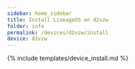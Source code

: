 ```yaml
---
sidebar: home_sidebar
title: Install LineageOS on d2vzw
folder: info
permalink: /devices/d2vzw/install
device: d2vzw
---
```

{% include templates/device_install.md %}
